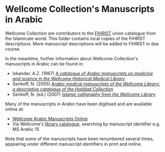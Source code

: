 # Wellcome Collection's Manuscripts in Arabic

Wellcome Collection are contributors to the [FIHRIST](https://www.fihrist.org.uk/) union catalogue from the Islamicate world. This folder contains local copies of the FIHRIST descriptions. More manuscript descriptions will be added to FIHRIST in due course.

In the meantime, further information about Wellcome Collection's manuscripts in Arabic can be found in:

* Iskandar, A.Z. (1967) [*A catalogue of Arabic manuscripts on medicine and science in the Wellcome Historical Medical Library*](https://wellcomelibrary.org/item/b20086210)
* Serikoff, N. (2005) [*Arabic medical manuscripts of the Wellcome Library: a descriptive catalogue of the Haddad Collection*](https://wellcomelibrary.org/item/b20086210)
* Serikoff, N. (ed.) (2007) [*Islamic calligraphy from the Wellcome Library*](http://search.wellcomelibrary.org/iii/encore/record/C__Rb1661158?lang=eng)

Many of the manuscripts in Arabic have been digitised and are available online at:

* [Wellcome Arabic Manuscripts Online](http://wamcp.bibalex.org/)
* Via Wellcome's [library catalogue](https://wellcomelibrary.org/search-the-catalogues/), searching by manuscript identifier e.g. MS Arabic 15

Note that some of the manuscripts have been renumbered several times, appearing under different manuscript identifiers in print and online. 
